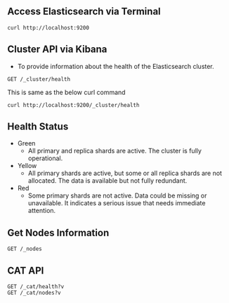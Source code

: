 ## Access Elasticsearch via Terminal

```
curl http://localhost:9200
```

## Cluster API via Kibana

- To provide information about the health of the Elasticsearch cluster.

```
GET /_cluster/health
```
This is same as the below curl command
```
curl http://localhost:9200/_cluster/health
```

## Health Status

- Green
    - All primary and replica shards are active. The cluster is fully operational.
- Yellow
    - All primary shards are active, but some or all replica shards are not allocated. The data is available but not fully redundant.
- Red
    - Some primary shards are not active. Data could be missing or unavailable. It indicates a serious issue that needs immediate attention.

## Get Nodes Information

```
GET /_nodes
```

## CAT API

```
GET /_cat/health?v
GET /_cat/nodes?v
```